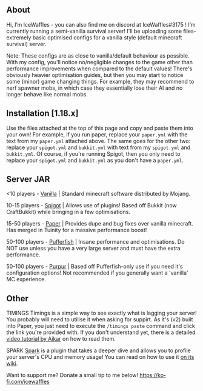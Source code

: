 ## About

Hi, I’m IceWaffles - you can also find me on discord at IceWaffles#3175 !
I’m currently running a semi-vanilla survival server!
I'll be uploading some files-extremely basic optimised configs for a vanilla style (default minecraft survival) server.

Note: These configs are as close to vanilla/default behaviour as possible. With my config, you'll notice no/negligible changes to the game other than performance improvements when compared to the default values! There's obviously heavier optimisation guides, but then you may start to notice some (minor) game changing things. For example, they may recommend to nerf spawner mobs, in which case they essentially lose their AI and no longer behave like normal mobs.



## Installation [1.18.x]

Use the files attached at the top of this page and copy and paste them into your own! For example, if you run paper, replace your `paper.yml` with the text from my `paper.yml` attached above. The same goes for the other two: replace your `spigot.yml` and `bukkit.yml` with text from my `spigot.yml` and `bukkit.yml`. Of course, if you're running Spigot, then you only need to replace your `spigot.yml` and `bukkit.yml` as you don't have a `paper.yml`.



## Server JAR

<10 players - [Vanilla](https://www.minecraft.net/en-us/download/server/) | Standard minecraft software distributed by Mojang.

10-15 players - [Spigot](https://www.spigotmc.org/) | Allows use of plugins! Based off Bukkit (now CraftBukkit) while bringing in a few optimisations.

15-50 players - [Paper](https://papermc.io/) | Provides dupe and bug fixes over vanilla minecraft. Has merged in Tuinity for a massive performance boost! <br />

50-100 players - [Pufferfish](https://ci.pufferfish.host/job/Pufferfish-1.18/) | Insane performance and optimisations. Do NOT use unless you have a very large server and must have the extra performance.

50-100 players - [Purpur](https://purpurmc.org) | Based off Pufferfish-only use if you need it's configuration options! Not recommended if you generally want a 'vanilla' MC experience. <br />



## Other

TIMINGS
Timings is a simple way to see exactly what is lagging your server! You probably will need to utilise it when asking for suppirt. As it's (v2) built into Paper, you just need to execute the `/timings paste` command and click the link you're provided with. If you don't understand yet, there is a detailed [video tutorial by Aikar](https://www.youtube.com/watch?v=T4J0A9l7bfQ) on how to read them.
  
SPARK
[Spark](https://github.com/lucko/spark) is a plugin that takes a deeper dive and allows you to profile your server's CPU and memory usage! You can read on how to use it [on its wiki](https://spark.lucko.me/docs/). 


Want to support me? Donate a small tip to me below!
https://ko-fi.com/icewaffles
